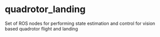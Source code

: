 # quadrotor_landing
Set of ROS nodes for performing state estimation and control for vision based quadrotor flight and landing
